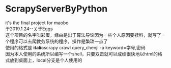 # ScrapyServerByPython
it's the final project for maobo
<br>
于2019.1.24--关于Eggs<br>
这个项目的名字叫彩蛋，缘由是出于算法导论因为一些个人原因要挂科，就写了一个程序可以去爬教务系统的程序，操作是繁琐一点了<br>
使用的格式是 **italic**scrapy crawl query_chenji -a keyword=学号,密码<br>
因为本人使用的系统所以编写一个shell，只要双击就可以成绩很快地以html的格式放到桌面上，local分支是个人使用的<br>
